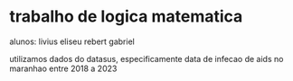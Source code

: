# trabalho de logica matematica

alunos: 
  livius 
  eliseu
  rebert
  gabriel

utilizamos dados do datasus, especificamente data de infecao de aids no maranhao entre 2018 a 2023
